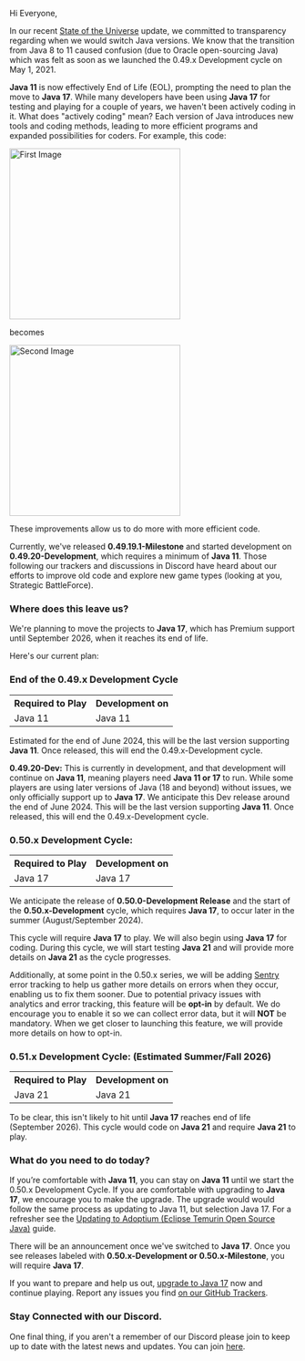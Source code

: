 Hi Everyone,

In our recent [State of the Universe](https://megamek.org/2024/01/19/State-of-the-Universe!.html) update, we committed to transparency regarding when we would switch Java versions. We know that the transition from Java 8 to 11 caused confusion (due to Oracle open-sourcing Java) which was felt as soon as we launched the 0.49.x Development cycle on May 1, 2021.

**Java 11** is now effectively End of Life (EOL), prompting the need to plan the move to **Java 17**. While many developers have been using **Java 17** for testing and playing for a couple of years, we haven't been actively coding in it. What does "actively coding" mean? Each version of Java introduces new tools and coding methods, leading to more efficient programs and expanded possibilities for coders. For example, this code:

<img src="https://i.imgur.com/35NSq8Y.png" alt="First Image" width="300"/>

becomes

<img src="https://i.imgur.com/fHwt26x.png" alt="Second Image" width="300"/>

These improvements allow us to do more with more efficient code.

Currently, we've released **0.49.19.1-Milestone** and started development on **0.49.20-Development**, which requires a minimum of **Java 11**. Those following our trackers and discussions in Discord have heard about our efforts to improve old code and explore new game types (looking at you, Strategic BattleForce).

### **Where does this leave us?**

We're planning to move the projects to **Java 17**, which has Premium support until September 2026, when it reaches its end of life.

Here's our current plan:

### **End of the 0.49.x Development Cycle**

<table>
  <tr>
    <th>Required to Play</th>
    <th>Development on</th>
  </tr>
  <tr>
    <td>Java 11</td>
    <td>Java 11</td>
  </tr>
</table>


Estimated for the end of June 2024, this will be the last version supporting **Java 11**. Once released, this will end the 0.49.x-Development cycle.

**0.49.20-Dev:** This is currently in development, and that development will continue on **Java 11**, meaning players need **Java 11 or 17** to run. While some players are using later versions of Java (18 and beyond) without issues, we only officially support up to **Java 17**. We anticipate this Dev release around the end of June 2024. This will be the last version supporting **Java 11**. Once released, this will end the 0.49.x-Development cycle.

### **0.50.x Development Cycle:**

<table>
  <tr>
    <th>Required to Play</th>
    <th>Development on</th>
  </tr>
  <tr>
    <td>Java 17</td>
    <td>Java 17</td>
  </tr>
</table>


We anticipate the release of **0.50.0-Development Release** and the start of the **0.50.x-Development** cycle, which requires **Java 17**, to occur later in the summer (August/September 2024).

This cycle will require **Java 17** to play. We will also begin using **Java 17** for coding. During this cycle, we will start testing **Java 21** and will provide more details on **Java 21** as the cycle progresses.

Additionally, at some point in the 0.50.x series, we will be adding [Sentry](https://sentry.io/welcome/) error tracking to help us gather more details on errors when they occur, enabling us to fix them sooner. Due to potential privacy issues with analytics and error tracking, this feature will be **opt-in** by default. We do encourage you to enable it so we can collect error data, but it will **NOT** be mandatory. When we get closer to launching this feature, we will provide more details on how to opt-in.


### **0.51.x Development Cycle: (Estimated Summer/Fall 2026)**

<table>
  <tr>
    <th>Required to Play</th>
    <th>Development on</th>
  </tr>
  <tr>
    <td>Java 21</td>
    <td>Java 21</td>
  </tr>
</table>


To be clear, this isn't likely to hit until **Java 17** reaches end of life (September 2026). This cycle would code on **Java 21** and require **Java 21** to play.

### **What do you need to do today?**

If you’re comfortable with **Java 11**, you can stay on **Java 11** until we start the 0.50.x Development Cycle. If you are comfortable with upgrading to **Java 17**, we encourage you to make the upgrade. The upgrade would would follow the same process as updating to Java 11, but selection Java 17. For a refresher see the [Updating to Adoptium (Eclipse Temurin Open Source Java)](https://github.com/MegaMek/megamek/wiki/Updating-to-Adoptium-(Eclipse-Temurin-Open-Source-Java)) guide.


There will be an announcement once we've switched to **Java 17**. Once you see releases labeled with **0.50.x-Development or 0.50.x-Milestone**, you will require **Java 17**.

If you want to prepare and help us out, [upgrade to Java 17](https://github.com/MegaMek/megamek/wiki/Updating-to-Adoptium) now and continue playing. Report any issues you find [on our GitHub Trackers](https://github.com/MegaMek/megamek/wiki/Creating-an-Issue-%28Bug-Report%2C-Request-for-Enhancement%2C-Errata%29).

### Stay Connected with our Discord.
One final thing, if you aren't a remember of our Discord please join to keep up to date with the latest news and updates. You can join [here](https://discord.gg/megamek).